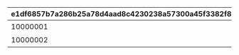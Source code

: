 |e1df6857b7a286b25a78d4aad8c4230238a57300a45f3382f89d9964c56ec9e0|30d47ea9d8708171ab7bb74c69a077afa3335796bbca81147a8c0ee1b8a22af7|9a81830068b8cdf7593456ddc4bc19aa12fd51ef70ae941915cc8d1adcf07c60|260e0c3370f56144c31548371d7bafde26201bc9c42c69262e7b7a6526011997|
| --- | --- | --- | --- |
|10000001|1|118501|カリンとカリンの机は同時に配置できません。|
|10000002|1|125701|カリンとカリンの机は同時に配置できません。|